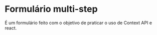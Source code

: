 # Formulário multi-step
É um formulário feito com o objetivo de praticar o uso de Context API e react.
